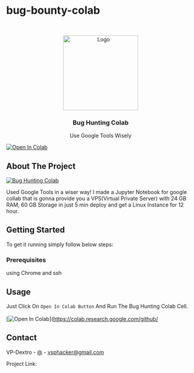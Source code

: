 # bug-bounty-colab
<!-- PROJECT LOGO -->
<br />
<p align="center">
  <a href="https://github.com/">
    <img src="https://d3eys52k95jjdh.cloudfront.net/wp-content/uploads/2019/06/google-dark.jpg" alt="Logo" height="200">
  </a>

  <h3 align="center">Bug Hunting Colab</h3>

  <p align="center">
    Use Google Tools Wisely
    <br />
  </p>
</p>

[![Open In Colab](https://colab.research.google.com/assets/colab-badge.svg)](https://colab.research.google.com/drive/1GOBLRYppNO8YPjaMLvoqX9Pz2zmd1uBv)


<!-- ABOUT THE PROJECT -->
## About The Project

[![Bug Hunting Colab][product-screenshot]](https://github.com/)

Used Google Tools in a wiser way! I made a Jupyter Notebook for google collab that is gonna provide you a VPS(Virtual Private Server) with 24 GB RAM, 60 GB Storage in just 5 min deploy and get a Linux Instance for 12 hour. 


<!-- GETTING STARTED -->
## Getting Started

To get it running simply follow below steps:

### Prerequisites

using Chrome and ssh


<!-- USAGE EXAMPLES -->
## Usage

Just Click On `Open In Colab Button` And Run The Bug Hunting Colab Cell.<br><br>
[![Open In Colab](https://colab.research.google.com/assets/colab-badge.svg)](https://colab.research.google.com/github/

<!-- CONTACT -->
## Contact

VP-Dextro - [@](https://twitter.com/) - vsphacker@gmail.com

Project Link: []()




<!-- MARKDOWN LINKS & IMAGES -->
<!-- https://www.markdownguide.org/basic-syntax/#reference-style-links -->
[linkedin-shield]: https://img.shields.io/badge/-LinkedIn-black.svg?style=for-the-badge&logo=linkedin&colorB=555
[linkedin-url]: https://linkedin.com/in/
[product-screenshot]: https://i.imgur.com/zHXqeY3.png
